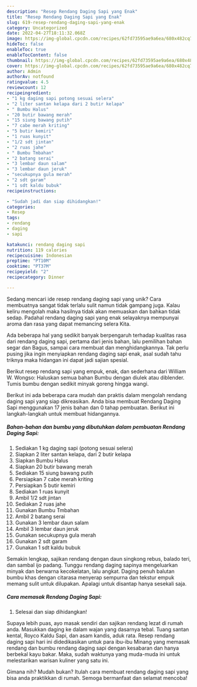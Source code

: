 ```yaml
---
description: "Resep Rendang Daging Sapi yang Enak"
title: "Resep Rendang Daging Sapi yang Enak"
slug: 619-resep-rendang-daging-sapi-yang-enak
category: Uncategorized
date: 2022-04-27T18:11:32.068Z
image: https://img-global.cpcdn.com/recipes/62fd73595ae9a6ea/680x482cq70/rendang-daging-sapi-foto-resep-utama.jpg
hideToc: false
enableToc: true
enableTocContent: false
thumbnail: https://img-global.cpcdn.com/recipes/62fd73595ae9a6ea/680x482cq70/rendang-daging-sapi-foto-resep-utama.jpg
cover: https://img-global.cpcdn.com/recipes/62fd73595ae9a6ea/680x482cq70/rendang-daging-sapi-foto-resep-utama.jpg
author: Admin
authorAv: notfound
ratingvalue: 4.5
reviewcount: 12
recipeingredient:
- "1 kg daging sapi potong sesuai selera"
- "2 liter santan kelapa dari 2 butir kelapa"
- " Bumbu Halus"
- "20 butir bawang merah"
- "15 siung bawang putih"
- "7 cabe merah kriting"
- "5 butir kemiri"
- "1 ruas kunyit"
- "1/2 sdt jintan"
- "2 ruas jahe"
- " Bumbu Tmbahan"
- "2 batang serai"
- "3 lembar daun salam"
- "3 lembar daun jeruk"
- "secukupnya gula merah"
- "2 sdt garam"
- "1 sdt kaldu bubuk"
recipeinstructions:

- "Sudah jadi dan siap dihidangkan!"
categories:
- Resep
tags:
- rendang
- daging
- sapi

katakunci: rendang daging sapi 
nutrition: 119 calories
recipecuisine: Indonesian
preptime: "PT10M"
cooktime: "PT37M"
recipeyield: "2"
recipecategory: Dinner

---
```





Sedang mencari ide resep rendang daging sapi yang unik? Cara membuatnya sangat tidak terlalu sulit namun tidak gampang juga. Kalau keliru mengolah maka hasilnya tidak akan memuaskan dan bahkan tidak sedap. Padahal rendang daging sapi yang enak selayaknya mempunyai aroma dan rasa yang dapat memancing selera Kita.





Ada beberapa hal yang sedikit banyak berpengaruh terhadap kualitas rasa dari rendang daging sapi, pertama dari jenis bahan, lalu pemilihan bahan segar dan Bagus, sampai cara membuat dan menghidangkannya. Tak perlu pusing jika ingin menyiapkan rendang daging sapi enak,      asal sudah tahu triknya maka hidangan ini dapat jadi sajian spesial.














Berikut resep rendang sapi yang empuk, enak, dan sederhana dari William W. Wongso: Haluskan semua bahan Bumbu dengan diulek atau diblender. Tumis bumbu dengan sedikit minyak goreng hingga wangi.






Berikut ini ada beberapa cara mudah dan praktis dalam mengolah rendang daging sapi yang siap dikreasikan. Anda bisa membuat Rendang Daging Sapi menggunakan 17 jenis bahan dan 0 tahap pembuatan. Berikut ini langkah-langkah untuk membuat hidangannya.

<!--inarticleads1-->

##### Bahan-bahan dan bumbu yang dibutuhkan dalam pembuatan Rendang Daging Sapi:

1. Sediakan 1 kg daging sapi (potong sesuai selera)
1. Siapkan 2 liter santan kelapa, dari 2 butir kelapa
1. Siapkan  Bumbu Halus
1. Siapkan 20 butir bawang merah
1. Sediakan 15 siung bawang putih
1. Persiapkan 7 cabe merah kriting
1. Persiapkan 5 butir kemiri
1. Sediakan 1 ruas kunyit
1. Ambil 1/2 sdt jintan
1. Sediakan 2 ruas jahe
1. Gunakan  Bumbu Tmbahan
1. Ambil 2 batang serai
1. Gunakan 3 lembar daun salam
1. Ambil 3 lembar daun jeruk
1. Gunakan secukupnya gula merah
1. Gunakan 2 sdt garam
1. Gunakan 1 sdt kaldu bubuk


Semakin lengkap, sajikan rendang dengan daun singkong rebus, balado teri, dan sambal ijo padang. Tunggu rendang daging sapinya mengeluarkan minyak dan berwarna kecokelatan, lalu angkat. Daging penuh balutan bumbu khas dengan citarasa menyerap sempurna dan tekstur empuk memang sulit untuk dilupakan. Apalagi untuk disantap hanya sesekali saja. 

<!--inarticleads2-->

##### Cara memasak Rendang Daging Sapi:


1. Selesai dan siap dihidangkan!

Supaya lebih puas, ayo masak sendiri dan sajikan rendang lezat di rumah anda. Masukkan daging ke dalam wajan yang dasarnya tebal. Tuang santan kental, Royco Kaldu Sapi, dan asam kandis, aduk rata. Resep rendang daging sapi hari ini didedikasikan untuk para ibu-ibu Minang yang memasak rendang dan bumbu rendang daging sapi dengan kesabaran dan hanya berbekal kayu bakar. Maka, sudah waktunya yang muda-muda ini untuk melestarikan warisan kuliner yang satu ini. 

Gimana nih? Mudah bukan? Itulah cara membuat rendang daging sapi yang bisa anda praktikkan di rumah. Semoga bermanfaat dan selamat mencoba!
